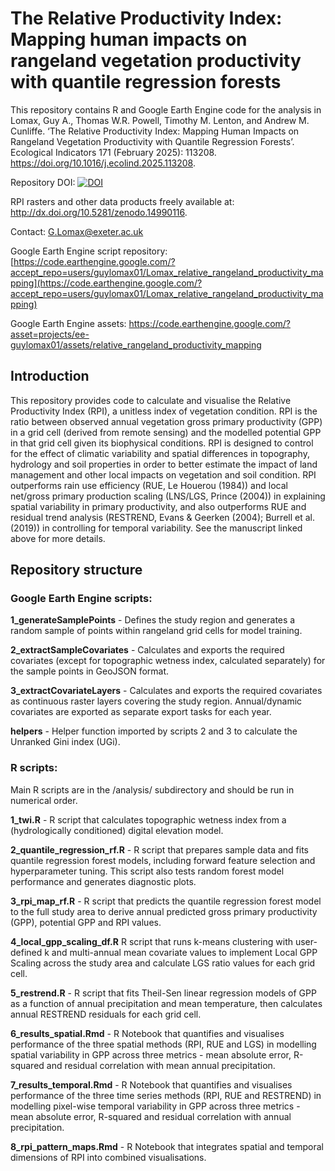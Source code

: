 # The Relative Productivity Index: Mapping human impacts on rangeland vegetation productivity with quantile regression forests

This repository contains R and Google Earth Engine code for the analysis in Lomax, Guy A., Thomas W.R. Powell, Timothy M. Lenton, and Andrew M. Cunliffe. ‘The Relative Productivity Index: Mapping Human Impacts on Rangeland Vegetation Productivity with Quantile Regression Forests’. Ecological Indicators 171 (February 2025): 113208. https://doi.org/10.1016/j.ecolind.2025.113208.

Repository DOI: [![DOI](https://zenodo.org/badge/724703367.svg)](https://doi.org/10.5281/zenodo.13987665)

RPI rasters and other data products freely available at: http://dx.doi.org/10.5281/zenodo.14990116.

Contact: G.Lomax@exeter.ac.uk

Google Earth Engine script repository: [https://code.earthengine.google.com/?accept_repo=users/guylomax01/Lomax_relative_rangeland_productivity_mapping](https://code.earthengine.google.com/?accept_repo=users/guylomax01/Lomax_relative_rangeland_productivity_mapping)

Google Earth Engine assets: https://code.earthengine.google.com/?asset=projects/ee-guylomax01/assets/relative_rangeland_productivity_mapping

## Introduction
This repository provides code to calculate and visualise the Relative Productivity Index (RPI), a unitless index of vegetation condition. RPI is the ratio between observed annual vegetation gross primary productivity (GPP) in a grid cell (derived from remote sensing) and the modelled potential GPP in that grid cell given its biophysical conditions. RPI is designed to control for the effect of climatic variability and spatial differences in topography, hydrology and soil properties in order to better estimate the impact of land management and other local impacts on vegetation and soil condition. RPI outperforms rain use efficiency (RUE, Le Houerou (1984)) and local net/gross primary production scaling (LNS/LGS, Prince (2004)) in explaining spatial variability in primary productivity, and also outperforms RUE and residual trend analysis (RESTREND, Evans & Geerken (2004); Burrell et al. (2019)) in controlling for temporal variability. See the manuscript linked above for more details.

## Repository structure

### Google Earth Engine scripts:
**1_generateSamplePoints** - Defines the study region and generates a random sample of points within rangeland grid cells for model training.

**2_extractSampleCovariates** - Calculates and exports the required covariates (except for topographic wetness index, calculated separately) for the sample points in GeoJSON format.

**3_extractCovariateLayers** - Calculates and exports the required covariates as continuous raster layers covering the study region. Annual/dynamic covariates are exported as separate export tasks for each year.

**helpers** - Helper function imported by scripts 2 and 3 to calculate the Unranked Gini index (UGi).

### R scripts:
Main R scripts are in the /analysis/ subdirectory and should be run in numerical order.

**1_twi.R** - R script that calculates topographic wetness index from a (hydrologically conditioned) digital elevation model.

**2_quantile_regression_rf.R** - R script that prepares sample data and fits quantile regression forest models, including forward feature selection and hyperparameter tuning. This script also tests random forest model performance and generates diagnostic plots.

**3_rpi_map_rf.R** - R script that predicts the quantile regression forest model to the full study area to derive annual predicted gross primary productivity (GPP), potential GPP and RPI values.

**4_local_gpp_scaling_df.R** R script that runs k-means clustering with user-defined k and multi-annual mean covariate values to implement Local GPP Scaling across the study area and calculate LGS ratio values for each grid cell.

**5_restrend.R** - R script that fits Theil-Sen linear regression models of GPP as a function of annual precipitation and mean temperature, then calculates annual RESTREND residuals for each grid cell.

**6_results_spatial.Rmd** - R Notebook that quantifies and visualises performance of the three spatial methods (RPI, RUE and LGS) in modelling spatial variability in GPP across three metrics - mean absolute error, R-squared and residual correlation with mean annual precipitation.

**7_results_temporal.Rmd** - R Notebook that quantifies and visualises performance of the three time series methods (RPI, RUE and RESTREND) in modelling pixel-wise temporal variability in GPP across three metrics - mean absolute error, R-squared and residual correlation with annual precipitation.

**8_rpi_pattern_maps.Rmd** - R Notebook that integrates spatial and temporal dimensions of RPI into combined visualisations.

